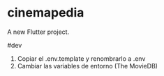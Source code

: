 # cinemapedia

A new Flutter project.

#dev
1. Copiar el .env.template y renombrarlo a .env
2. Cambiar las variables de entorno (The MovieDB)
